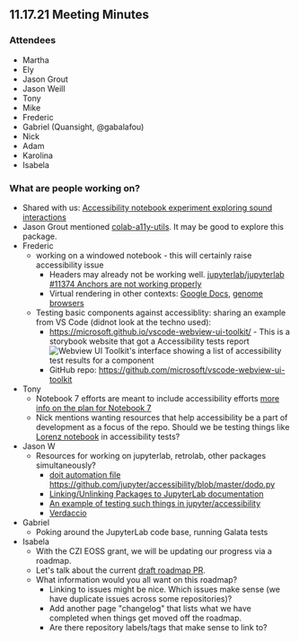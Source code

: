 ## 11.17.21 Meeting Minutes

### Attendees

- Martha
- Ely
- Jason Grout
- Jason Weill
- Tony
- Mike
- Frederic
- Gabriel (Quansight, @gabalafou)
- Nick
- Adam
- Karolina
- Isabela

### What are people working on?

- Shared with us: [Accessibility notebook experiment exploring sound interactions](https://colab.research.google.com/github/hassaku/colab-a11y-utils/blob/master/colab_a11y_util_example.ipynb#scrollTo=021Jdm2npMLf)
- Jason Grout mentioned [colab-a11y-utils](https://pypi.org/project/colab-a11y-utils/). It may be good to explore this package.
- Frederic
  - working on a windowed notebook - this will certainly raise accessibility issue
    - Headers may already not be working well. [jupyterlab/jupyterlab #11374 Anchors are not working properly](https://github.com/jupyterlab/jupyterlab/issues/11374)
    - Virtual rendering in other contexts: [Google Docs](https://workspaceupdates.googleblog.com/2021/05/Google-Docs-Canvas-Based-Rendering-Update.html), [genome browsers](http://2020.ensembl.org/genome-browser/homo_sapiens_GCA_000001405_28?focus=gene:ENSG00000141510&location=17:7544013-7862190)
  - Testing basic components against accessiblity: sharing an example from VS Code (didnot look at the techno used):
    - https://microsoft.github.io/vscode-webview-ui-toolkit/ - This is a storybook website that got a Accessibility tests report  
      ![Webview UI Toolkit's interface showing a list of accessibility test results for a component](https://i.imgur.com/aKRjl2E.png)
    - GitHub repo: https://github.com/microsoft/vscode-webview-ui-toolkit
- Tony
  - Notebook 7 efforts are meant to include accessibility efforts [more info on the plan for Notebook 7](https://github.com/jupyter/notebook/issues/6210#issuecomment-957169113)
  - Nick mentions wanting resources that help accessibility be a part of development as a focus of the repo. Should we be testing things like [Lorenz notebook](https://github.com/jupyterlab/jupyterlab-demo/blob/master/notebooks/Lorenz.ipynb) in accessibility tests?
- Jason W
  - Resources for working on jupyterlab, retrolab, other packages simultaneously?
    - [doit automation file](https://pydoit.org/task_args.html) https://github.com/jupyter/accessibility/blob/master/dodo.py
    - [Linking/Unlinking Packages to JupyterLab documentation](https://jupyterlab.readthedocs.io/en/stable/developer/contributing.html#linking-unlinking-packages-to-jupyterlab)
    - [An example of testing such things in jupyter/accessibility](https://github.com/jupyter/accessibility/pull/35)
    - [Verdaccio](https://verdaccio.org/)
- Gabriel
  - Poking around the JupyterLab code base, running Galata tests
- Isabela
  - With the CZI EOSS grant, we will be updating our progress via a roadmap.
  - Let's talk about the current [draft roadmap PR](https://github.com/Quansight-Labs/jupyter-a11y-mgmt/pull/60).
  - What information would you all want on this roadmap?
    - Linking to issues might be nice. Which issues make sense (we have duplicate issues across some repositories)?
    - Add another page "changelog" that lists what we have completed when things get moved off the roadmap.
    - Are there repository labels/tags that make sense to link to?
